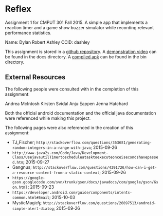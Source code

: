 # Reflex

Assignment 1 for CMPUT 301 Fall 2015. A simple app that implements a reaction timer and a game show buzzer simulator while recording relevant performance statistics.

Name: Dylan Robert Ashley
CCID: dashley

This assignment is stored in a [github repository](https://github.com/dylan-ashley/Reflex.git). A [demonstration video](https://github.com/dylan-ashley/Reflex/blob/master/doc/demo.mp4) can be found in the docs directory. A [compiled apk](https://github.com/dylan-ashley/Reflex/blob/master/bin/app-release.apk) can be found in the bin directory.

## External Resources

The following people were consulted with in the completion of this assignment:

Andrea McIntosh
Kirsten Svidal
Anju Eappen
Jenna Hatchard

Both the official android documentation and the official java documentation were referenced while making this project.

The following pages were also referenced in the creation of this assignment:
- TJ\_Fischer; `http://stackoverflow.com/questions/363681/generating-random-integers-in-a-range-with-java`; 2015-09-26
- `http://www.java2s.com/Code/Java/Development-Class/UsejavautilTimertoscheduleatasktoexecuteonce5secondshavepassed.htm`; 2015-09-27
- Gangnus; `http://stackoverflow.com/questions/4391720/how-can-i-get-a-resource-content-from-a-static-context`; 2015-09-26
- `https://google-gson.googlecode.com/svn/trunk/gson/docs/javadocs/com/google/gson/Gson.html`; 2015-09-23
- `https://developer.android.com/guide/components/intents-common.html#Email`; 2015-10-03
- MysticMagicϡ; `http://stackoverflow.com/questions/26097513/android-simple-alert-dialog`; 2015-09-26
